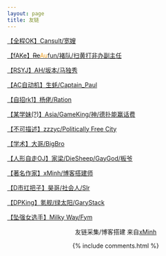 ```yaml
---
layout: page
title: 友链 
---
```


<p><a href="https://www.cansult.ga/">【全程OK】Cansult/宽嫂</a></p>

<p><a href="http://www.cnblogs.com/refun/">【fAKe】<del>Re</del><font color="#ed9f21">Au</font>fun/褚队/扫黄打非办副主任</a></p>

<p><a href="https://www.luogu.org/blog/31293/">【RSYJ】AH/坂本/马独秀</a></p>

<p><a href="https://43471.blog.luogu.org/">【AC自动机】生蚝/Captain_Paul</a></p>

<p><a href="http://blog.csdn.net/qq_33346538">【自招rk1】杨佬/Ration</a></p>

<p><a href="http://www.cnblogs.com/victorique/">【某学妹(?)】Asia/GameKing/神/德扑能赢话费</a></p>

<p><a href="https://www.luogu.org/blog/user52892/">【不可描述】zzzyc/Politically Free City</a></p>

<p><a href="http://blog.csdn.net/A_Comme_Amour">【学术】大哥/BigBro</a></p>

<p><a href="https://a-failure.github.io/">【人形自走OJ】家梁/DieSheep/GayGod/板爷</a></p>

<p><a href="https://xminh.github.io/">【著名作家】xMinh/博客搭建师</a></p>

<p><a href="https://blog.csdn.net/Slr2002">【D市扛把子】昊哥/社会人/Slr</a></p>
        
<p><a href="https://garystack.github.io">【DPKing】氪舰/绿太阳/GaryStack</a></p>
        
<p><a href="https://milky-w.github.io">【坠强女选手】Milky Way/Fym</a></p>

<p><center>友链采集/博客搭建 来自<a href="https://xminh.github.io/">xMinh<center></a></p>
        
        

{% include comments.html %}
